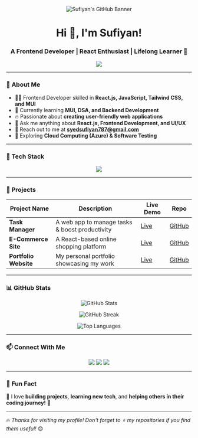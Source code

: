 <!-- Banner Image -->
<p align="center">
  <img src="https://raw.githubusercontent.com/SufiyanGitHub/SufiyanGitHub/main/banner.png" alt="Sufiyan's GitHub Banner">
</p>

<h1 align="center">Hi 👋, I'm Sufiyan!</h1>
<h3 align="center">A Frontend Developer | React Enthusiast | Lifelong Learner 🚀</h3>

<p align="center">
  <img src="https://readme-typing-svg.herokuapp.com?color=F77D0E&size=22&center=true&vCenter=true&width=600&lines=Front-End+Developer+%7C+React+JS;Passionate+about+JavaScript+%26+UI%2FUX;Building+amazing+web+experiences!">
</p>

---

### 🌟 **About Me**
- 👨‍💻 Frontend Developer skilled in **React.js, JavaScript, Tailwind CSS, and MUI**  
- 🎯 Currently learning **MUI, DSA, and Backend Development**  
- 🔥 Passionate about **creating user-friendly web applications**  
- 💬 Ask me anything about **React.js, Frontend Development, and UI/UX**  
- 📩 Reach out to me at **syedsufiyan787@gmail.com**  
- 🌱 Exploring **Cloud Computing (Azure) & Software Testing**  

---

### 🚀 **Tech Stack**
<p align="center">
  <img src="https://skillicons.dev/icons?i=html,css,js,react,tailwind,mui,bootstrap,figma,git,github,vscode" />
</p>

---

### 📌 **Projects**
| Project Name | Description | Live Demo | Repo |
|-------------|------------|-----------|------|
| **Task Manager** | A web app to manage tasks & boost productivity | [Live](#) | [GitHub](#) |
| **E-Commerce Site** | A React-based online shopping platform | [Live](#) | [GitHub](#) |
| **Portfolio Website** | My personal portfolio showcasing my work | [Live](#) | [GitHub](#) |

---

### 📊 **GitHub Stats**
<p align="center">
  <img src="https://github-readme-stats.vercel.app/api?username=SufiyanGitHub&show_icons=true&theme=tokyonight&hide_border=true" alt="GitHub Stats" />
</p>
<p align="center">
  <img src="https://github-readme-streak-stats.herokuapp.com/?user=SufiyanGitHub&theme=tokyonight&hide_border=true" alt="GitHub Streak" />
</p>
<p align="center">
  <img src="https://github-readme-stats.vercel.app/api/top-langs/?username=SufiyanGitHub&layout=compact&theme=tokyonight&hide_border=true" alt="Top Languages" />
</p>

---

### 📫 **Connect With Me**
<p align="center">
  <a href="https://www.linkedin.com/in/syedsufiyan7/"><img src="https://img.shields.io/badge/LinkedIn-0077B5?style=for-the-badge&logo=linkedin&logoColor=white" /></a>
  <a href="https://twitter.com/your-profile"><img src="https://img.shields.io/badge/Twitter-1DA1F2?style=for-the-badge&logo=twitter&logoColor=white" /></a>
  <a href="mailto:syedsufiyan787@gmail.com"><img src="https://img.shields.io/badge/Gmail-D14836?style=for-the-badge&logo=gmail&logoColor=white" /></a>
</p>

---

### 🎯 **Fun Fact**
🧐 I love **building projects**, **learning new tech**, and **helping others in their coding journey!** 🚀

---

🔥 _Thanks for visiting my profile! Don't forget to ⭐ my repositories if you find them useful!_ 😊  
